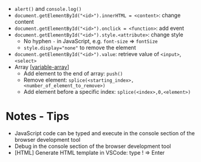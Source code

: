 - ```alert()``` and ```console.log()```
- ```document.getElementById("<id>").innerHTML = <content>```: change content
- ```document.getElementById("<id>").onclick = <function>```: add event
- ```document.getElementById("<id>").style.<attribute>```: change style
  - No hyphen ```-``` in JavaScript, e.g. ```font-size``` => ```fontSize```
  - ```style.display="none"``` to remove the element
- ```document.getElementById("<id>").value```: retrieve value of ```<input>```, ```<select>```
- Array 
[[variable-array]()]
  - Add element to the end of array: ```push()```
  - Remove element: ```splice(<starting_index>, <number_of_element_to_remove>)```
  - Add element before a specific index: ```splice(<index>,0,<element>)```


# Notes - Tips 
- JavaScript code can be typed and execute in the console section of the browser development tool
- Debug in the console section of the browser development tool
- [HTML] Generate HTML template in VSCode: type ! => Enter